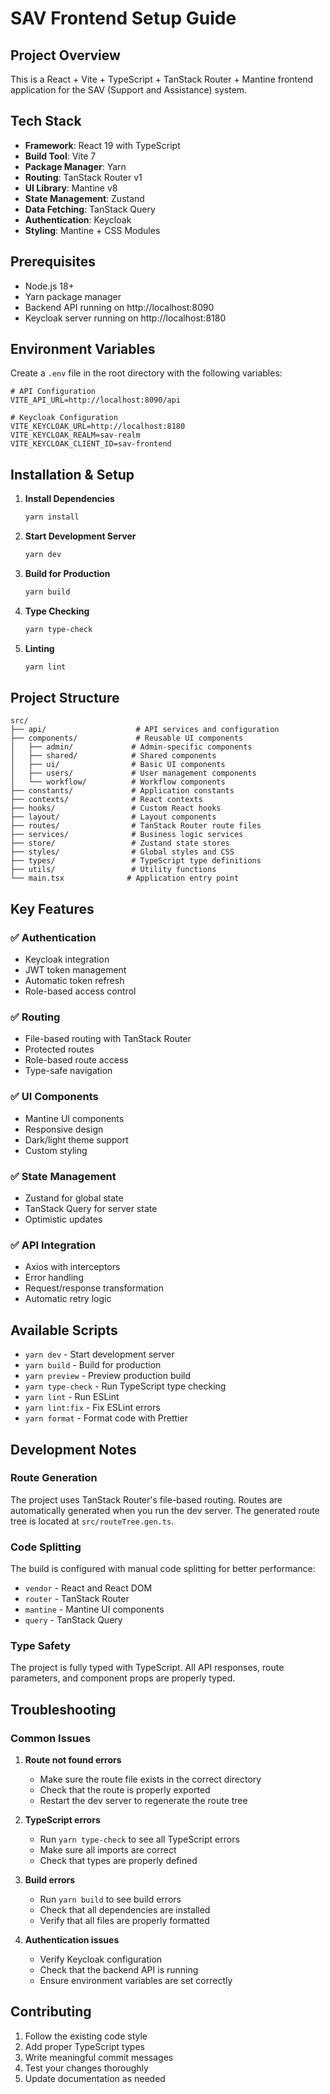 # SAV Frontend Setup Guide

## Project Overview
This is a React + Vite + TypeScript + TanStack Router + Mantine frontend application for the SAV (Support and Assistance) system.

## Tech Stack
- **Framework**: React 19 with TypeScript
- **Build Tool**: Vite 7
- **Package Manager**: Yarn
- **Routing**: TanStack Router v1
- **UI Library**: Mantine v8
- **State Management**: Zustand
- **Data Fetching**: TanStack Query
- **Authentication**: Keycloak
- **Styling**: Mantine + CSS Modules

## Prerequisites
- Node.js 18+ 
- Yarn package manager
- Backend API running on http://localhost:8090
- Keycloak server running on http://localhost:8180

## Environment Variables
Create a `.env` file in the root directory with the following variables:

```env
# API Configuration
VITE_API_URL=http://localhost:8090/api

# Keycloak Configuration
VITE_KEYCLOAK_URL=http://localhost:8180
VITE_KEYCLOAK_REALM=sav-realm
VITE_KEYCLOAK_CLIENT_ID=sav-frontend
```

## Installation & Setup

1. **Install Dependencies**
   ```bash
   yarn install
   ```

2. **Start Development Server**
   ```bash
   yarn dev
   ```

3. **Build for Production**
   ```bash
   yarn build
   ```

4. **Type Checking**
   ```bash
   yarn type-check
   ```

5. **Linting**
   ```bash
   yarn lint
   ```

## Project Structure

```
src/
├── api/                    # API services and configuration
├── components/             # Reusable UI components
│   ├── admin/             # Admin-specific components
│   ├── shared/            # Shared components
│   ├── ui/                # Basic UI components
│   ├── users/             # User management components
│   └── workflow/          # Workflow components
├── constants/             # Application constants
├── contexts/              # React contexts
├── hooks/                 # Custom React hooks
├── layout/                # Layout components
├── routes/                # TanStack Router route files
├── services/              # Business logic services
├── store/                 # Zustand state stores
├── styles/                # Global styles and CSS
├── types/                 # TypeScript type definitions
├── utils/                 # Utility functions
└── main.tsx              # Application entry point
```

## Key Features

### ✅ Authentication
- Keycloak integration
- JWT token management
- Automatic token refresh
- Role-based access control

### ✅ Routing
- File-based routing with TanStack Router
- Protected routes
- Role-based route access
- Type-safe navigation

### ✅ UI Components
- Mantine UI components
- Responsive design
- Dark/light theme support
- Custom styling

### ✅ State Management
- Zustand for global state
- TanStack Query for server state
- Optimistic updates

### ✅ API Integration
- Axios with interceptors
- Error handling
- Request/response transformation
- Automatic retry logic

## Available Scripts

- `yarn dev` - Start development server
- `yarn build` - Build for production
- `yarn preview` - Preview production build
- `yarn type-check` - Run TypeScript type checking
- `yarn lint` - Run ESLint
- `yarn lint:fix` - Fix ESLint errors
- `yarn format` - Format code with Prettier

## Development Notes

### Route Generation
The project uses TanStack Router's file-based routing. Routes are automatically generated when you run the dev server. The generated route tree is located at `src/routeTree.gen.ts`.

### Code Splitting
The build is configured with manual code splitting for better performance:
- `vendor` - React and React DOM
- `router` - TanStack Router
- `mantine` - Mantine UI components
- `query` - TanStack Query

### Type Safety
The project is fully typed with TypeScript. All API responses, route parameters, and component props are properly typed.

## Troubleshooting

### Common Issues

1. **Route not found errors**
   - Make sure the route file exists in the correct directory
   - Check that the route is properly exported
   - Restart the dev server to regenerate the route tree

2. **TypeScript errors**
   - Run `yarn type-check` to see all TypeScript errors
   - Make sure all imports are correct
   - Check that types are properly defined

3. **Build errors**
   - Run `yarn build` to see build errors
   - Check that all dependencies are installed
   - Verify that all files are properly formatted

4. **Authentication issues**
   - Verify Keycloak configuration
   - Check that the backend API is running
   - Ensure environment variables are set correctly

## Contributing

1. Follow the existing code style
2. Add proper TypeScript types
3. Write meaningful commit messages
4. Test your changes thoroughly
5. Update documentation as needed

